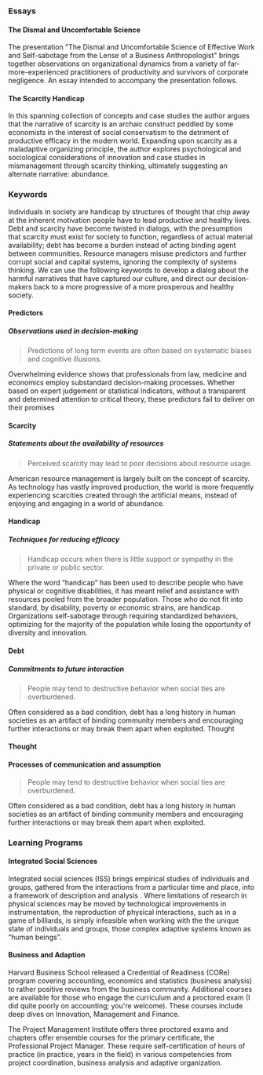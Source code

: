### Essays

#### The Dismal and Uncomfortable Science

The presentation "The Dismal and Uncomfortable Science of Effective Work and Self-sabotage from the Lense of a Business Anthropologist" brings together observations on organizational dynamics from a variety of far-more-experienced practitioners of productivity and survivors of corporate negligence. An essay intended to accompany the presentation follows.

#### The Scarcity Handicap

In this spanning collection of concepts and case studies the author argues that the narrative of scarcity is an archaic construct peddled by some economists in the interest of social conservatism to the detriment of productive efficacy in the modern world. Expanding upon scarcity as a maladaptive organizing principle, the author explores psychological and sociological considerations of innovation and case studies in mismanagement through scarcity thinking, ultimately suggesting an alternate narrative: abundance.

### Keywords

Individuals in society are handicap by structures of thought that chip away at the inherent motivation people have to lead productive and healthy lives. Debt and scarcity have become twisted in dialogs, with the presumption that scarcity must exist for society to function, regardless of actual material availability; debt has become a burden instead of acting binding agent between communities. Resource managers misuse predictors and further corrupt social and capital systems, ignoring the complexity of systems thinking. We can use the following keywords to develop a dialog about the harmful narratives that have captured our culture, and direct our decision-makers back to a more progressive of a more prosperous and healthy society.

#### Predictors
##### Observations used in decision-making
>Predictions of long term events are often based on systematic biases and cognitive illusions.

Overwhelming evidence shows that professionals from law, medicine and economics employ substandard decision-making processes. Whether based on expert judgement or statistical indicators, without a transparent and determined attention to critical theory, these predictors fail to deliver on their promises

#### Scarcity
##### Statements about the availability of resources
> Perceived scarcity may lead to poor decisions about resource usage.

American resource management is largely built on the concept of scarcity. As technology has vastly improved production, the world is more frequently experiencing scarcities created through the artificial means, instead of enjoying and engaging in a world of abundance.

#### Handicap
##### Techniques for reducing efficacy
> Handicap occurs when there is little support or sympathy in the private or public sector.

Where the word “handicap” has been used to describe people who have physical or cognitive disabilities, it has meant relief and assistance with resources pooled from the broader population. Those who do not fit into standard, by disability, poverty or economic strains, are handicap. Organizations self-sabotage through requiring standardized behaviors, optimizing for the majority of the population while losing the opportunity of diversity and innovation.

#### Debt
##### Commitments to future interaction
> People may tend to destructive behavior when social ties are overburdened.

Often considered as a bad condition, debt has a long history in human societies as an artifact of binding community members and encouraging further interactions or may break them apart when exploited.
Thought

#### Thought
#### Processes of communication and assumption
> People may tend to destructive behavior when social ties are overburdened.

Often considered as a bad condition, debt has a long history in human societies as an artifact of binding community members and encouraging further interactions or may break them apart when exploited.


### Learning Programs

#### Integrated Social Sciences

Integrated social sciences (ISS) brings empirical studies of individuals and groups, gathered from the  interactions from a particular time and place, into a framework of description and analysis . Where limitations of research in physical sciences may be moved by technological improvements in instrumentation, the reproduction of physical interactions, such as in a game of billiards, is simply infeasible when working with the the unique state of individuals and groups, those complex adaptive systems known as “human beings”.

#### Business and Adaption

Harvard Business School released a Credential of Readiness (CORe) program covering accounting, economics and statistics (business analysis) to rather positive reviews from the business community. Additional courses are available for those who engage the curriculum and a proctored exam (I did quite poorly on accounting; you're welcome). These courses include deep dives on Innovation, Management and Finance.

The Project Management Institute offers three proctored exams and chapters offer ensemble courses for the primary certificate, the Professional Project Manager. These require self-certification of hours of practice (in practice, years in the field) in various competencies from project coordination, business analysis and adaptive organization.
